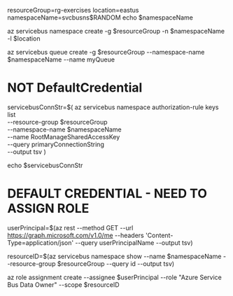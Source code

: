 resourceGroup=rg-exercises
location=eastus
namespaceName=svcbusns$RANDOM
echo $namespaceName


az servicebus namespace create -g $resourceGroup -n $namespaceName -l $location


az servicebus queue create -g $resourceGroup --namespace-name $namespaceName --name myQueue


# NOT DefaultCredential

servicebusConnStr=$(
  az servicebus namespace authorization-rule keys list \
    --resource-group $resourceGroup \
    --namespace-name $namespaceName \
    --name RootManageSharedAccessKey \
    --query primaryConnectionString \
    --output tsv
)

echo $servicebusConnStr


# DEFAULT CREDENTIAL - NEED TO ASSIGN ROLE

userPrincipal=$(az rest --method GET --url https://graph.microsoft.com/v1.0/me --headers 'Content-Type=application/json' --query userPrincipalName --output tsv)

resourceID=$(az servicebus namespace show --name $namespaceName --resource-group $resourceGroup --query id --output tsv)

az role assignment create --assignee $userPrincipal --role "Azure Service Bus Data Owner" --scope $resourceID